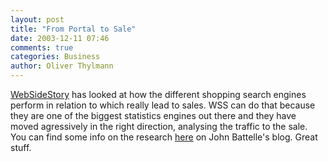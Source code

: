 ```yaml
---
layout: post
title: "From Portal to Sale"
date: 2003-12-11 07:46
comments: true
categories: Business
author: Oliver Thylmann
---
```



[WebSideStory](http://www.websitestory.com/) has looked at how the different shopping search engines perform in relation to which really lead to sales. WSS can do that because they are one of the biggest statistics engines out there and they have moved agressively in the right direction, analysing the traffic to the sale. You can find some info on the research [here](http://battellemedia.com/archives/000118.php) on John Battelle's blog. Great stuff.


